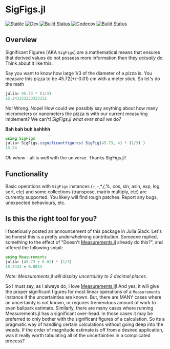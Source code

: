 # SigFigs.jl

[![Stable](https://img.shields.io/badge/docs-stable-blue.svg)](https://caseykneale.github.io/SigFigs.jl/stable)
[![Dev](https://img.shields.io/badge/docs-dev-blue.svg)](https://caseykneale.github.io/SigFigs.jl/dev)
[![Build Status](https://travis-ci.com/caseykneale/SigFigs.jl.svg?branch=master)](https://travis-ci.com/caseykneale/SigFigs.jl)
[![Codecov](https://codecov.io/gh/caseykneale/SigFigs.jl/branch/master/graph/badge.svg)](https://codecov.io/gh/caseykneale/SigFigs.jl)
[![Build Status](https://api.cirrus-ci.com/github/caseykneale/SigFigs.jl.svg)](https://cirrus-ci.com/github/caseykneale/SigFigs.jl)


## Overview
Significant Figures (AKA `SigFigs`) are a mathematical means that ensures that derived values do not possess more information then they *actually* do. Think about it like this:

Say you want to know how large 1/3 of the diameter of a pizza is. You measure this pizza to be 45.72(+/-0.01) cm with a meter stick. So let's do the math
```Julia
julia> 45.73 * (1/3)
15.243333333333332
```
No! Wrong. Nope! How could we possibly say anything about how many micrometers or nanometers the pizza is with our current measuring implement? We can't! *SigFigs.jl what ever shall we do?*

**Bah bah buh bahhhh**
```Julia
using SigFigs
julia> SigFigs.significantfigures( SigFig(45.73, 4) * (1/3) )
15.24
```

*Oh whew* - all is well with the universe. Thanks SigFigs.jl!

## Functionality
Basic operations with `SigFigs` instances (+,-,\*,\/,\%, cos, sin, asin, exp, log, sqrt, etc) and some collections (transpose, matrix multiply, etc) are currently supported. You likely will find rough patches. Report any bugs, unexpected behaviours, etc.

## Is this the right tool for you?
I facetiously posted an announcement of this package in Julia Slack. Let's be honest this is a pretty underwhelming contribution. Someone replied, something to the effect of "Doesn't [Measurements.jl](https://github.com/JuliaPhysics/Measurements.jl) already do this?", and offered the following snipit:
``` Julia
using Measurements
julia> (45.73 ± 0.01) * (1/3)
15.2433 ± 0.0033
```
*Note: Measurements.jl will display uncertainty to 2 decimal places.*

So I must say, as I always do, I love [Measurements.jl](https://github.com/JuliaPhysics/Measurements.jl)! And yes, it will give the proper significant figures for most linear operations of a `Measurements` instance if the uncertainties are known. But, there are MANY cases where an uncertainty is not known, or requires tremendous amount of work to even ballpark estimate. Similarly, there are many cases where running Measurements.jl has a significant over-head. In those cases it may be preferred to only bother with the significant figures of a calculation. So its a pragmatic way of handling certain calculations without going deep into the weeds. If the order of magnitude estimate is off from a desired application, was it really worth tabulating all of the uncertainties in a complicated process?
